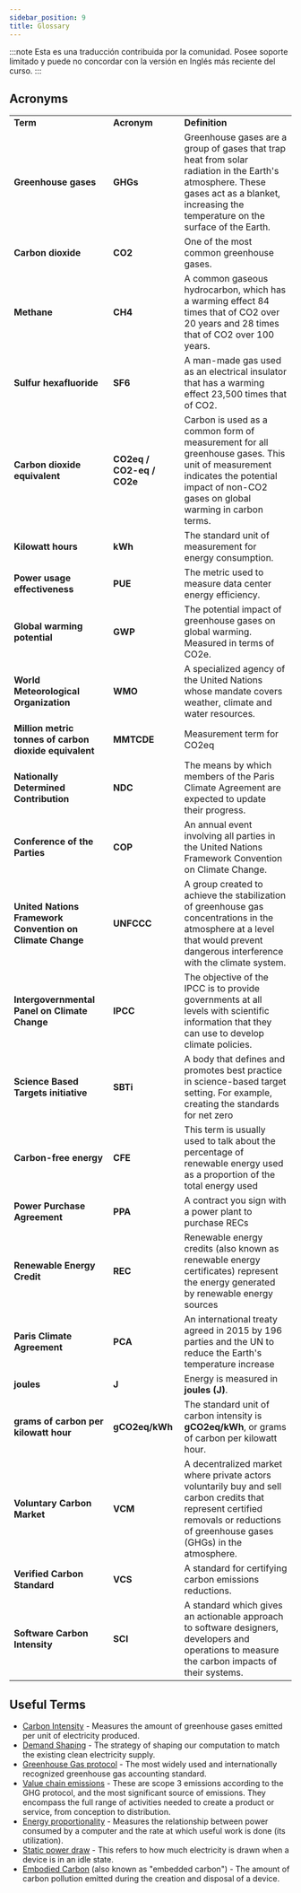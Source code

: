 ```yaml
---
sidebar_position: 9
title: Glossary
---
```


:::note
Esta es una traducción contribuida por la comunidad. Posee soporte limitado y puede no concordar con la versión en Inglés más reciente del curso.
:::

## Acronyms


<table>
  <tr>
   <td><strong>Term</strong>
   </td>
   <td><strong>Acronym</strong>
   </td>
   <td><strong>Definition</strong>
   </td>
  </tr>
  <tr>
   <td><strong>Greenhouse gases</strong>
   </td>
   <td><strong>GHGs</strong>
   </td>
   <td>Greenhouse gases<strong> </strong>are a group of gases that trap heat from solar radiation in the Earth's atmosphere. These gases act as a blanket, increasing the temperature on the surface of the Earth.
   </td>
  </tr>
  <tr>
   <td><strong>Carbon dioxide</strong>
   </td>
   <td><strong>CO2</strong>
   </td>
   <td>One of the most common greenhouse gases.
   </td>
  </tr>
  <tr>
   <td><strong>Methane</strong>
   </td>
   <td><strong>CH4</strong>
   </td>
   <td>A common gaseous hydrocarbon, which has a warming effect 84 times that of CO2 over 20 years and 28 times that of CO2 over 100 years.
   </td>
  </tr>
  <tr>
   <td><strong>Sulfur hexafluoride</strong>
   </td>
   <td><strong>SF6</strong>
   </td>
   <td>A man-made gas used as an electrical insulator that has a warming effect 23,500 times that of CO2. 
   </td>
  </tr>
  <tr>
   <td><strong>Carbon dioxide equivalent</strong>
   </td>
   <td><strong>CO2eq / CO2-eq / CO2e</strong>
   </td>
   <td>Carbon is used as a common form of measurement for all greenhouse gases. This unit of measurement indicates the potential impact of non-CO2 gases on global warming in carbon terms.
   </td>
  </tr>
  <tr>
   <td><strong>Kilowatt hours</strong>
   </td>
   <td><strong>kWh</strong>
   </td>
   <td>The standard unit of measurement for energy consumption.
   </td>
  </tr>
  <tr>
   <td><strong>Power usage effectiveness </strong>
   </td>
   <td><strong>PUE</strong>
   </td>
   <td>The metric used to measure data center energy efficiency. 
   </td>
  </tr>
  <tr>
   <td><strong>Global warming potential</strong>
   </td>
   <td><strong>GWP</strong>
   </td>
   <td>The potential impact of greenhouse gases on global warming. Measured in terms of CO2e.
   </td>
  </tr>
  <tr>
   <td><strong>World Meteorological Organization</strong>
   </td>
   <td><strong>WMO</strong>
   </td>
   <td>A specialized agency of the United Nations whose mandate covers weather, climate and water resources.
   </td>
  </tr>
  <tr>
   <td><strong>Million metric tonnes of carbon dioxide equivalent </strong>
   </td>
   <td><strong>MMTCDE</strong>
   </td>
   <td>Measurement term for CO2eq
   </td>
  </tr>
  <tr>
   <td><strong>Nationally Determined Contribution</strong>
   </td>
   <td><strong>NDC</strong>
   </td>
   <td>The means by which members of the Paris Climate Agreement are expected to update their progress.
   </td>
  </tr>
  <tr>
   <td><strong>Conference of the Parties</strong>
   </td>
   <td><strong>COP</strong>
   </td>
   <td>An annual event involving all parties in the United Nations Framework Convention on Climate Change. 
   </td>
  </tr>
  <tr>
   <td><strong>United Nations Framework Convention on Climate Change</strong>
   </td>
   <td><strong>UNFCCC</strong>
   </td>
   <td>A group created to achieve the stabilization of greenhouse gas concentrations in the atmosphere at a level that would prevent dangerous interference with the climate system.
   </td>
  </tr>
  <tr>
   <td><strong>Intergovernmental Panel on Climate Change</strong>
   </td>
   <td><strong>IPCC</strong>
   </td>
   <td>The objective of the IPCC is to provide governments at all levels with scientific information that they can use to develop climate policies.
   </td>
  </tr>
  <tr>
   <td><strong>Science Based Targets initiative</strong>
   </td>
   <td><strong>SBTi</strong>
   </td>
   <td>A body that defines and promotes best practice in science-based target setting. For example, creating the standards for net zero
   </td>
  </tr>
  <tr>
   <td><strong>Carbon-free energy</strong>
   </td>
   <td><strong>CFE</strong>
   </td>
   <td>This term is usually used to talk about the percentage of renewable energy used as a proportion of the total energy used
   </td>
  </tr>
  <tr>
   <td><strong>Power Purchase Agreement</strong>
   </td>
   <td><strong>PPA</strong>
   </td>
   <td>A contract you sign with a power plant to purchase RECs
   </td>
  </tr>
  <tr>
   <td><strong>Renewable Energy Credit</strong>
   </td>
   <td><strong>REC</strong>
   </td>
   <td>Renewable energy credits (also known as renewable energy certificates) represent the energy generated by renewable energy sources
   </td>
  </tr>
  <tr>
   <td><strong>Paris Climate Agreement</strong>
   </td>
   <td><strong>PCA</strong>
   </td>
   <td>An international treaty agreed in 2015 by 196 parties and the UN to reduce the Earth's temperature increase
   </td>
  </tr>
  <tr>
   <td><strong>joules</strong>
   </td>
   <td><strong>J</strong>
   </td>
   <td>Energy is measured in <strong>joules (J)</strong>. 
   </td>
  </tr>
  <tr>
   <td><strong>grams of carbon per kilowatt hour</strong>
   </td>
   <td><strong>gCO2eq/kWh</strong>
   </td>
   <td>The standard unit of carbon intensity is <strong>gCO2eq/kWh</strong>, or grams of carbon per kilowatt hour.
   </td>
  </tr>
  <tr>
   <td><strong>Voluntary Carbon Market</strong>
   </td>
   <td><strong>VCM</strong>
   </td>
   <td>A decentralized market where private actors voluntarily buy and sell carbon credits that represent certified removals or reductions of greenhouse gases (GHGs) in the atmosphere. 
   </td>
  </tr>
  <tr>
   <td><strong>Verified Carbon Standard</strong>
   </td>
   <td><strong>VCS</strong>
   </td>
   <td>A standard for certifying carbon emissions reductions.
   </td>
  </tr>
  <tr>
   <td><strong>Software Carbon Intensity</strong>
   </td>
   <td><strong>SCI</strong>
   </td>
   <td>A standard which gives an actionable approach to software designers, developers and operations to measure the carbon impacts of their systems.
   </td>
  </tr>
</table>

## Useful Terms

* [Carbon Intensity](./carbon-awareness/#carbon-intensity) - Measures the amount of greenhouse gases emitted per unit of electricity produced.
* [Demand Shaping](./carbon-awareness/#demand-shaping) - The strategy of shaping our computation to match the existing clean electricity supply.
* [Greenhouse Gas protocol](https://ghgprotocol.org) - The most widely used and internationally recognized greenhouse gas accounting standard.
* [Value chain emissions](https://www.cisl.cam.ac.uk/education/graduate-study/pgcerts/value-chain-defs) - These are scope 3 emissions according to the GHG protocol, and the most significant source of emissions. They encompass the full range of activities needed to create a product or service, from conception to distribution.
* [Energy proportionality](./energy-efficiency/#energy-proportionality) - Measures the relationship between power consumed by a computer and the rate at which useful work is done (its utilization).
* [Static power draw](./energy-efficiency/#static-power-draw) - This refers to how much electricity is drawn when a device is in an idle state. 
* [Embodied Carbon](./hardware-efficiency/#embodied-carbon) (also known as "embedded carbon") - The amount of carbon pollution emitted during the creation and disposal of a device.

